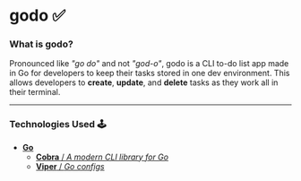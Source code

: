 # godo ✅ 

### What is **godo**?
Pronounced like *"go do"* and not *"god-o"*, godo is a CLI to-do list app made in Go for developers to keep their tasks stored in one dev environment.
This allows developers to **create**, **update**, and **delete** tasks as they work all in their terminal.

---

### Technologies Used 🕹
- [**Go**](https://go.dev/)
  - [**Cobra** / *A modern CLI library for Go*](https://github.com/spf13/cobra)
  - [**Viper** / *Go configs*](https://github.com/spf13/viper)
